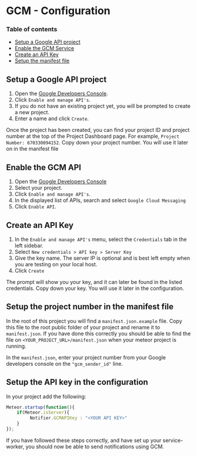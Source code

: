 
GCM - Configuration
===============

### Table of contents ###
* [Setup a Google API project](#Setup-a-Google-API-project)
* [Enable the GCM Service](#Enable-the-GCM-service) 
* [Create an API Key](#Create-an-API-Key) 
* [Setup the manifest file](#Setup-the-manifest-file)


Setup a Google API project
------------
1. Open the [Google Developers Console](https://console.developers.google.com).
2. Click `Enable and manage API's`.
3. If you do not have an existing project yet, you will be prompted to create a new project. 
4. Enter a name and click `Create`.

Once the project has been created, you can find your project ID and project number at the top of the Project Dashboard 
page. For example, `Project Number: 670330094152`.
Copy down your project number. You will use it later on in the manifest file


Enable the GCM API
------------
1. Open the [Google Developers Console](https://console.developers.google.com) 
2. Select your project.
3. Click `Enable and manage API's`.
4. In the displayed list of APIs, search and select `Google Cloud Messaging` 
5. Click `Enable API`.


Create an API Key
------------
1. In the `Enable and manage API's` menu, select the `Credentials` tab in the left sidebar.
2. Select `New credentials > API key > Server Key`
3. Give the key name. The server IP is optional and is best left empty when you are testing on your local host.
4. Click `Create`

The prompt will show you your key, and it can later be found in the listed credentials. Copy down your key. You will
use it later in the configuration.


Setup the project number in the manifest file
------------
In the root of this project you will find a `manifest.json.example` file. Copy this file to the root public folder of 
your project and rename it to `manifest.json`. If you have done this correctly you should be able to find the file
on `<YOUR_PROJECT_URL>/manifest.json` when your meteor project is running.

In the `manifest.json`, enter your project number from your Google developers console on the `"gcm_sender_id"` line.

Setup the API key in the configuration
-----------
In your project add the following:

```javascript
Meteor.startup(function(){
    if(Meteor.isServer){
         Notifier.GCMAPIKey : "<YOUR API KEY>"
    }
});
```
If you have followed these steps correctly, and have set up your service-worker, you should now be able to send 
notifications using GCM.